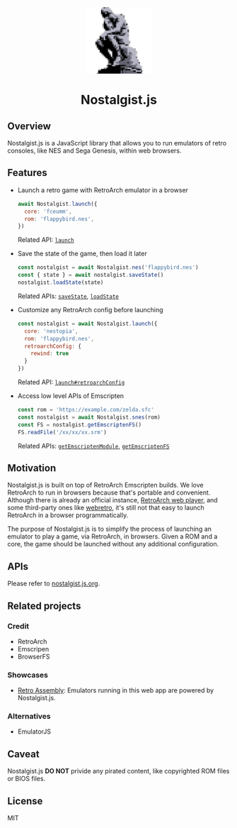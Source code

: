 <p align="center">
  <img src="docs/src/assets/logo.png" width="150" height="150">

</p>

<h1 align="center">Nostalgist.js</h1>

## Overview
Nostalgist.js is a JavaScript library that allows you to run emulators of retro consoles, like NES and Sega Genesis, within web browsers.

## Features
+ Launch a retro game with RetroArch emulator in a browser

  ```js
  await Nostalgist.launch({
    core: 'fceumm',
    rom: 'flappybird.nes',
  })
  ```

  Related API: [`launch`](https://nostalgist.js.org/apis/launch)
+ Save the state of the game, then load it later

  ```js
  const nostalgist = await Nostalgist.nes('flappybird.nes')
  const { state } = await nostalgist.saveState()
  nostalgist.loadState(state)
  ```

  Related APIs: [`saveState`](https://nostalgist.js.org/apis/save-state), [`loadState`](https://nostalgist.js.org/apis/load-state)
+ Customize any RetroArch config before launching
  ```js
  const nostalgist = await Nostalgist.launch({
    core: 'nestopia',
    rom: 'flappybird.nes',
    retroarchConfig: {
      rewind: true
    }
  })
  ```

  Related API: [`launch#retroarchConfig`](https://nostalgist.js.org/apis/launch#retroarchConfig)
+ Access low level APIs of Emscripten

  ```js
  const rom = 'https://example.com/zelda.sfc'
  const nostalgist = await Nostalgist.snes(rom)
  const FS = nostalgist.getEmscriptenFS()
  FS.readFile('/xx/xx/xx.srm')
  ```

  Related APIs: [`getEmscriptenModule`](https://nostalgist.js.org/apis/get-emscripten-module), [`getEmscriptenFS`](https://nostalgist.js.org/apis/get-emscripten-fs)

## Motivation
Nostalgist.js is built on top of RetroArch Emscripten builds. We love RetroArch to run in browsers because that's portable and convenient. Although there is already an official instance, [RetroArch web player](https://web.libretro.com/), and some third-party ones like [webretro](https://binbashbanana.github.io/webretro/), it's still not that easy to launch RetroArch in a browser programmatically.

The purpose of Nostalgist.js is to simplify the process of launching an emulator  to play a game, via RetroArch, in browsers. Given a ROM and a core, the game should be launched without any additional configuration.

## APIs
Please refer to [nostalgist.js.org](https://nostalgist.js.org/).

## Related projects
### Credit
+ RetroArch
+ Emscripen
+ BrowserFS
### Showcases
+ [Retro Assembly](https://github.com/arianrhodsandlot/retro-assembly): Emulators running in this web app are powered by Nostalgist.js.
### Alternatives
+ EmulatorJS

## Caveat
Nostalgist.js **DO NOT** privide any pirated content, like copyrighted ROM files or BIOS files.

## License
MIT
